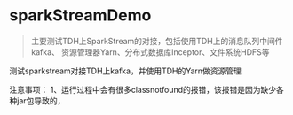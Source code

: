 # sparkStreamDemo
> 主要测试TDH上SparkStream的对接，包括使用TDH上的消息队列中间件kafka、
资源管理器Yarn、分布式数据库Inceptor、文件系统HDFS等

测试sparkstream对接TDH上kafka，并使用TDH的Yarn做资源管理


注意事项：
1、运行过程中会有很多classnotfound的报错，该报错是因为缺少各种jar包导致的，
